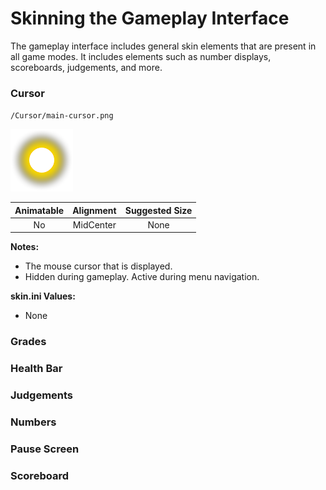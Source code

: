 # Skinning the Gameplay Interface
The gameplay interface includes general skin elements that are present in all game modes. It includes elements such as number displays, scoreboards, judgements,
and more.

### Cursor ###

`/Cursor/main-cursor.png`

![](img/Cursor/main-cursor.png)

| Animatable | Alignment | Suggested Size |
|:-:|:-:|:-:|
| No | MidCenter | None |

**Notes:**

- The mouse cursor that is displayed.
- Hidden during gameplay. Active during menu navigation.

**skin.ini Values:**

- None

### Grades ###

### Health Bar ###

### Judgements ###

### Numbers ###

### Pause Screen ###

### Scoreboard ###





